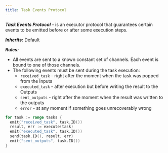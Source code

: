 ```yaml
---
title: Task Events Protocol
---
```


**_Task Events Protocol_** - is an executor protocol that guarantees certain events to be emitted before or after some execution steps.

**_Inherits:_** Default

**_Rules:_**
- All events are sent to a known constant set of channels. Each event is bound to one of those channels.
- The following events must be sent during the task execution:
  - `received_task` - right after the moment when the task was popped from the Inputs
  - `executed_task` - after execution but before writing the result to the Outputs
  - `sent_outputs` - right after the moment when the result was written to the outputs
  - `error` - at any moment if something goes unrecoverably wrong

```go
for task := range tasks {
  emit("received_task", task.ID())
  result, err := execute(task)
  emit("executed_task", task.ID())
  send(task.ID(), result, err)
  emit("sent_outputs", task.ID())
}
```